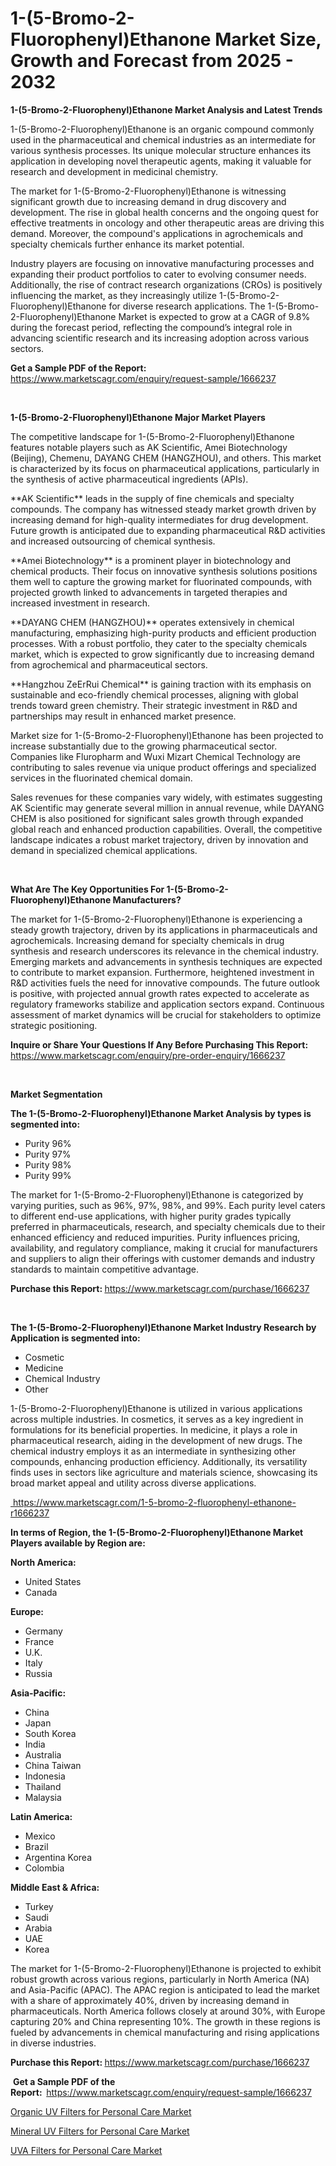 <p><h1>1-(5-Bromo-2-Fluorophenyl)Ethanone Market Size, Growth and Forecast from 2025 - 2032</h1></p><p><strong>1-(5-Bromo-2-Fluorophenyl)Ethanone Market Analysis and Latest Trends</strong></p>
<p><p>1-(5-Bromo-2-Fluorophenyl)Ethanone is an organic compound commonly used in the pharmaceutical and chemical industries as an intermediate for various synthesis processes. Its unique molecular structure enhances its application in developing novel therapeutic agents, making it valuable for research and development in medicinal chemistry. </p><p>The market for 1-(5-Bromo-2-Fluorophenyl)Ethanone is witnessing significant growth due to increasing demand in drug discovery and development. The rise in global health concerns and the ongoing quest for effective treatments in oncology and other therapeutic areas are driving this demand. Moreover, the compound's applications in agrochemicals and specialty chemicals further enhance its market potential. </p><p>Industry players are focusing on innovative manufacturing processes and expanding their product portfolios to cater to evolving consumer needs. Additionally, the rise of contract research organizations (CROs) is positively influencing the market, as they increasingly utilize 1-(5-Bromo-2-Fluorophenyl)Ethanone for diverse research applications. The 1-(5-Bromo-2-Fluorophenyl)Ethanone Market is expected to grow at a CAGR of 9.8% during the forecast period, reflecting the compound’s integral role in advancing scientific research and its increasing adoption across various sectors.</p></p>
<p><strong>Get a Sample PDF of the Report:&nbsp;</strong> <a href="https://www.marketscagr.com/enquiry/request-sample/1666237?utm_campaign=2114&utm_medium=2&utm_source=Github&utm_content=ia&utm_term=02042025&utm_id=1-5-bromo-2-fluorophenylethanone">https://www.marketscagr.com/enquiry/request-sample/1666237</a></p>
<p>&nbsp;</p>
<p><strong>1-(5-Bromo-2-Fluorophenyl)Ethanone Major Market Players</strong></p>
<p><p>The competitive landscape for 1-(5-Bromo-2-Fluorophenyl)Ethanone features notable players such as AK Scientific, Amei Biotechnology (Beijing), Chemenu, DAYANG CHEM (HANGZHOU), and others. This market is characterized by its focus on pharmaceutical applications, particularly in the synthesis of active pharmaceutical ingredients (APIs).</p><p>**AK Scientific** leads in the supply of fine chemicals and specialty compounds. The company has witnessed steady market growth driven by increasing demand for high-quality intermediates for drug development. Future growth is anticipated due to expanding pharmaceutical R&D activities and increased outsourcing of chemical synthesis.</p><p>**Amei Biotechnology** is a prominent player in biotechnology and chemical products. Their focus on innovative synthesis solutions positions them well to capture the growing market for fluorinated compounds, with projected growth linked to advancements in targeted therapies and increased investment in research.</p><p>**DAYANG CHEM (HANGZHOU)** operates extensively in chemical manufacturing, emphasizing high-purity products and efficient production processes. With a robust portfolio, they cater to the specialty chemicals market, which is expected to grow significantly due to increasing demand from agrochemical and pharmaceutical sectors.</p><p>**Hangzhou ZeErRui Chemical** is gaining traction with its emphasis on sustainable and eco-friendly chemical processes, aligning with global trends toward green chemistry. Their strategic investment in R&D and partnerships may result in enhanced market presence.</p><p>Market size for 1-(5-Bromo-2-Fluorophenyl)Ethanone has been projected to increase substantially due to the growing pharmaceutical sector. Companies like Fluropharm and Wuxi Mizart Chemical Technology are contributing to sales revenue via unique product offerings and specialized services in the fluorinated chemical domain.</p><p>Sales revenues for these companies vary widely, with estimates suggesting AK Scientific may generate several million in annual revenue, while DAYANG CHEM is also positioned for significant sales growth through expanded global reach and enhanced production capabilities. Overall, the competitive landscape indicates a robust market trajectory, driven by innovation and demand in specialized chemical applications.</p></p>
<p>&nbsp;</p>
<p><strong>What Are The Key Opportunities For 1-(5-Bromo-2-Fluorophenyl)Ethanone Manufacturers?</strong></p>
<p><p>The market for 1-(5-Bromo-2-Fluorophenyl)Ethanone is experiencing a steady growth trajectory, driven by its applications in pharmaceuticals and agrochemicals. Increasing demand for specialty chemicals in drug synthesis and research underscores its relevance in the chemical industry. Emerging markets and advancements in synthesis techniques are expected to contribute to market expansion. Furthermore, heightened investment in R&D activities fuels the need for innovative compounds. The future outlook is positive, with projected annual growth rates expected to accelerate as regulatory frameworks stabilize and application sectors expand. Continuous assessment of market dynamics will be crucial for stakeholders to optimize strategic positioning.</p></p>
<p><strong>Inquire or Share Your Questions If Any Before Purchasing This Report:</strong> <a href="https://www.marketscagr.com/enquiry/pre-order-enquiry/1666237?utm_campaign=2114&utm_medium=2&utm_source=Github&utm_content=ia&utm_term=02042025&utm_id=1-5-bromo-2-fluorophenylethanone">https://www.marketscagr.com/enquiry/pre-order-enquiry/1666237</a></p>
<p>&nbsp;</p>
<p><strong>Market Segmentation</strong></p>
<p><strong>The 1-(5-Bromo-2-Fluorophenyl)Ethanone Market Analysis by types is segmented into:</strong></p>
<p><ul><li>Purity 96%</li><li>Purity 97%</li><li>Purity 98%</li><li>Purity 99%</li></ul></p>
<p><p>The market for 1-(5-Bromo-2-Fluorophenyl)Ethanone is categorized by varying purities, such as 96%, 97%, 98%, and 99%. Each purity level caters to different end-use applications, with higher purity grades typically preferred in pharmaceuticals, research, and specialty chemicals due to their enhanced efficiency and reduced impurities. Purity influences pricing, availability, and regulatory compliance, making it crucial for manufacturers and suppliers to align their offerings with customer demands and industry standards to maintain competitive advantage.</p></p>
<p><strong>Purchase this Report:&nbsp;</strong><a href="https://www.marketscagr.com/purchase/1666237?utm_campaign=2114&utm_medium=2&utm_source=Github&utm_content=ia&utm_term=02042025&utm_id=1-5-bromo-2-fluorophenylethanone">https://www.marketscagr.com/purchase/1666237</a></p>
<p>&nbsp;</p>
<p><strong>The 1-(5-Bromo-2-Fluorophenyl)Ethanone Market Industry Research by Application is segmented into:</strong></p>
<p><ul><li>Cosmetic</li><li>Medicine</li><li>Chemical Industry</li><li>Other</li></ul></p>
<p><p>1-(5-Bromo-2-Fluorophenyl)Ethanone is utilized in various applications across multiple industries. In cosmetics, it serves as a key ingredient in formulations for its beneficial properties. In medicine, it plays a role in pharmaceutical research, aiding in the development of new drugs. The chemical industry employs it as an intermediate in synthesizing other compounds, enhancing production efficiency. Additionally, its versatility finds uses in sectors like agriculture and materials science, showcasing its broad market appeal and utility across diverse applications.</p></p>
<p><a href="https://www.marketscagr.com/1-5-bromo-2-fluorophenyl-ethanone-r1666237?utm_campaign=2114&utm_medium=2&utm_source=Github&utm_content=ia&utm_term=02042025&utm_id=1-5-bromo-2-fluorophenylethanone">&nbsp;https://www.marketscagr.com/1-5-bromo-2-fluorophenyl-ethanone-r1666237</a></p>
<p><strong>In terms of Region, the 1-(5-Bromo-2-Fluorophenyl)Ethanone Market Players available by Region are:</strong></p>
<p>
    <p> <strong> North America: </strong>
        <ul>
            <li>United States</li>
            <li>Canada</li>
        </ul>
        </p> 
    <p> <strong> Europe: </strong>
        <ul>
            <li>Germany</li>
            <li>France</li>
            <li>U.K.</li>
            <li>Italy</li>
            <li>Russia</li>
        </ul>
        </p> 
    <p> <strong> Asia-Pacific: </strong>
        <ul>
            <li>China</li>
            <li>Japan</li>
            <li>South Korea</li>
            <li>India</li>
            <li>Australia</li>
            <li>China Taiwan</li>
            <li>Indonesia</li>
            <li>Thailand</li>
            <li>Malaysia</li>
        </ul>
        </p> 
    <p> <strong> Latin America: </strong>
        <ul>
            <li>Mexico</li>
            <li>Brazil</li>
            <li>Argentina Korea</li>
            <li>Colombia</li>
        </ul>
        </p> 
    <p> <strong> Middle East & Africa: </strong>
        <ul>
            <li>Turkey</li>
            <li>Saudi</li>
            <li>Arabia</li>
            <li>UAE</li>
            <li>Korea</li>
        </ul>
    </p>
    </p>
<p><p>The market for 1-(5-Bromo-2-Fluorophenyl)Ethanone is projected to exhibit robust growth across various regions, particularly in North America (NA) and Asia-Pacific (APAC). The APAC region is anticipated to lead the market with a share of approximately 40%, driven by increasing demand in pharmaceuticals. North America follows closely at around 30%, with Europe capturing 20% and China representing 10%. The growth in these regions is fueled by advancements in chemical manufacturing and rising applications in diverse industries.</p></p>
<p><strong>Purchase this Report: </strong><a href="https://www.marketscagr.com/purchase/1666237?utm_campaign=2114&utm_medium=2&utm_source=Github&utm_content=ia&utm_term=02042025&utm_id=1-5-bromo-2-fluorophenylethanone">https://www.marketscagr.com/purchase/1666237</a></p>
<p>&nbsp;<strong>Get a Sample PDF of the Report:&nbsp;&nbsp;</strong><a href="https://www.marketscagr.com/enquiry/request-sample/1666237?utm_campaign=2114&utm_medium=2&utm_source=Github&utm_content=ia&utm_term=02042025&utm_id=1-5-bromo-2-fluorophenylethanone">https://www.marketscagr.com/enquiry/request-sample/1666237</a></p>
<p><strong></strong></p>
<p><p><a href="https://github.com/pizolina/Market-Research-Report-List-7/blob/main/organic-uv-filters-for-personal-care-market.md?utm_campaign=2114&utm_medium=2&utm_source=Github&utm_content=ia&utm_term=02042025&utm_id=1-5-bromo-2-fluorophenylethanone">Organic UV Filters for Personal Care Market</a></p><p><a href="https://github.com/sionepeppess/Market-Research-Report-List-1/blob/main/mineral-uv-filters-for-personal-care-market.md?utm_campaign=2114&utm_medium=2&utm_source=Github&utm_content=ia&utm_term=02042025&utm_id=1-5-bromo-2-fluorophenylethanone">Mineral UV Filters for Personal Care Market</a></p><p><a href="https://github.com/tamvrosiya/Market-Research-Report-List-6/blob/main/uva-filters-for-personal-care-market.md?utm_campaign=2114&utm_medium=2&utm_source=Github&utm_content=ia&utm_term=02042025&utm_id=1-5-bromo-2-fluorophenylethanone">UVA Filters for Personal Care Market</a></p></p>